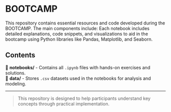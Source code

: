 # BOOTCAMP

This repository contains essential resources and code developed during the BOOTCAMP. The main components include:
Each notebook includes detailed explanations, code snippets, and visualizations to aid
in the bootcamp using Python libraries like Pandas, Matplotlib, and Seaborn.
## Contents

📂 **notebooks/** - Contains all `.ipynb` files with hands-on exercises and solutions.  
📂 **data/** - Stores `.csv` datasets used in the notebooks for analysis and modeling.  

---

> This repository is designed to help participants understand key concepts through practical implementation.
